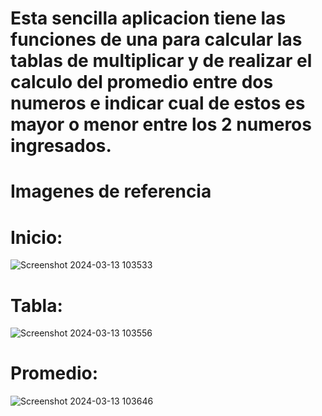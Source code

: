 # Esta sencilla aplicacion tiene las funciones de una para calcular las tablas de multiplicar y de realizar el calculo del promedio entre dos numeros e indicar cual de estos es mayor o menor entre los 2 numeros ingresados.

# Imagenes de referencia

# Inicio:


![Screenshot 2024-03-13 103533](https://github.com/romeramparo/app_tabla_y_prom/assets/163213416/f1e0bcaf-2c2f-48aa-9e54-c7828b4da6d6)

# Tabla:


![Screenshot 2024-03-13 103556](https://github.com/romeramparo/app_tabla_y_prom/assets/163213416/7aaf853c-bf73-437c-a394-b36ce2aa8691)

# Promedio:


![Screenshot 2024-03-13 103646](https://github.com/romeramparo/app_tabla_y_prom/assets/163213416/51973bc9-daf9-4727-877f-0fb4266eef00)
